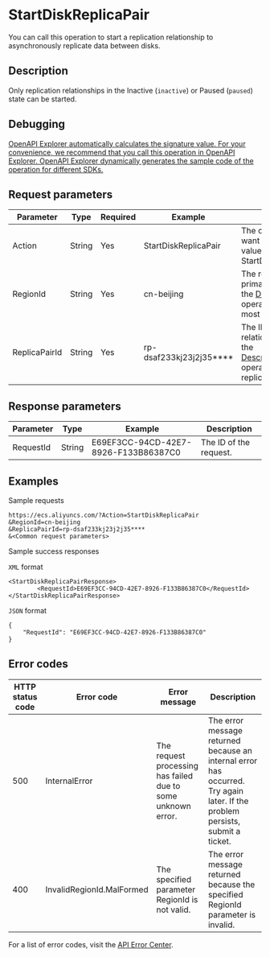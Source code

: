 # StartDiskReplicaPair

You can call this operation to start a replication relationship to asynchronously replicate data between disks.

## Description

Only replication relationships in the Inactive \(`inactive`\) or Paused \(`paused`\) state can be started.

## Debugging

[OpenAPI Explorer automatically calculates the signature value. For your convenience, we recommend that you call this operation in OpenAPI Explorer. OpenAPI Explorer dynamically generates the sample code of the operation for different SDKs.](https://api.aliyun.com/#product=Ecs&api=StartDiskReplicaPair&type=RPC&version=2014-05-26)

## Request parameters

|Parameter|Type|Required|Example|Description|
|---------|----|--------|-------|-----------|
|Action|String|Yes|StartDiskReplicaPair|The operation that you want to perform. Set the value to StartDiskReplicaPair. |
|RegionId|String|Yes|cn-beijing|The region ID of the primary disk. You can call the [DescribeRegions](~~25609~~) operation to query the most recent region list. |
|ReplicaPairId|String|Yes|rp-dsaf233kj23j2j35\*\*\*\*|The ID of the replication relationship. You can call the [DescribeDiskReplicaPairs](~~209201~~) operation to query IDs of replication relationships. |

## Response parameters

|Parameter|Type|Example|Description|
|---------|----|-------|-----------|
|RequestId|String|E69EF3CC-94CD-42E7-8926-F133B86387C0|The ID of the request. |

## Examples

Sample requests

```
https://ecs.aliyuncs.com/?Action=StartDiskReplicaPair
&RegionId=cn-beijing
&ReplicaPairId=rp-dsaf233kj23j2j35****
&<Common request parameters>
```

Sample success responses

`XML` format

```
<StartDiskReplicaPairResponse>
        <RequestId>E69EF3CC-94CD-42E7-8926-F133B86387C0</RequestId>
</StartDiskReplicaPairResponse>
```

`JSON` format

```
{
    "RequestId": "E69EF3CC-94CD-42E7-8926-F133B86387C0"
}
```

## Error codes

|HTTP status code|Error code|Error message|Description|
|----------------|----------|-------------|-----------|
|500|InternalError|The request processing has failed due to some unknown error.|The error message returned because an internal error has occurred. Try again later. If the problem persists, submit a ticket.|
|400|InvalidRegionId.MalFormed|The specified parameter RegionId is not valid.|The error message returned because the specified RegionId parameter is invalid.|

For a list of error codes, visit the [API Error Center](https://error-center.alibabacloud.com/status/product/Ecs).

